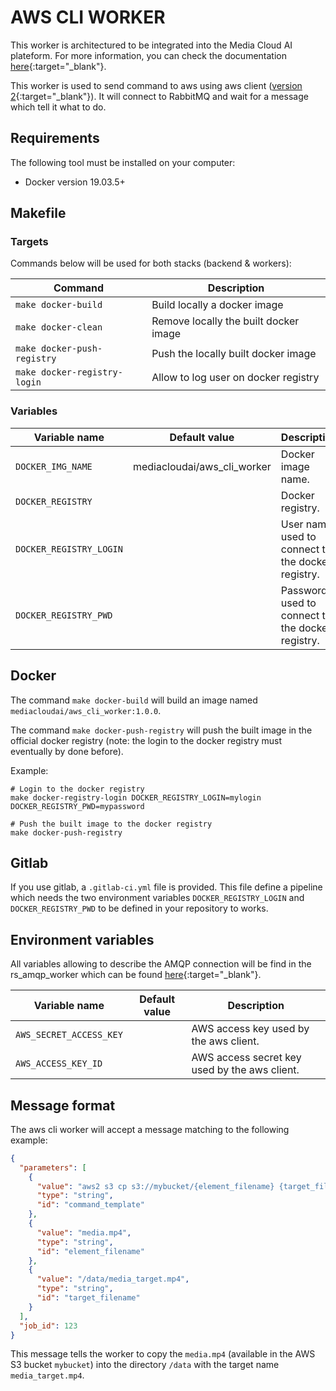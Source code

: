 # AWS CLI WORKER

This worker is architectured to be integrated into the Media Cloud AI plateform. For more information, you can check the documentation [here](https://media-cloud.ai/){:target="_blank"}.

This worker is used to send command to aws using aws client ([version 2](https://docs.aws.amazon.com/cli/latest/userguide/cli-chap-using.html){:target="_blank"}).
It will connect to RabbitMQ and wait for a message which tell it what to do.

## Requirements

The following tool must be installed on your computer:

* Docker version 19.03.5+

## Makefile 

### Targets

Commands below will be used for both stacks (backend & workers):

| Command                      | Description                                              |
|------------------------------|----------------------------------------------------------|
| `make docker-build`          | Build locally a docker image                             |
| `make docker-clean`          | Remove locally the built docker image                    |
| `make docker-push-registry`  | Push the locally built docker image                      |
| `make docker-registry-login` | Allow to log user on docker registry                     |

### Variables

| Variable name           | Default value               | Description                                                  |
|-------------------------|-----------------------------|--------------------------------------------------------------|
| `DOCKER_IMG_NAME`       | mediacloudai/aws_cli_worker | Docker image name.                                           |
| `DOCKER_REGISTRY`       |                             | Docker registry.                                             |
| `DOCKER_REGISTRY_LOGIN` |                             | User name used to connect to the docker registry.            |
| `DOCKER_REGISTRY_PWD`   |                             | Password used to connect to the docker registry.             |

## Docker

The command `make docker-build` will build an image named `mediacloudai/aws_cli_worker:1.0.0`.

The command `make docker-push-registry` will push the built image in the official docker registry (note: the login to the docker registry must eventually by done before).


Example:
```
# Login to the docker registry
make docker-registry-login DOCKER_REGISTRY_LOGIN=mylogin DOCKER_REGISTRY_PWD=mypassword

# Push the built image to the docker registry
make docker-push-registry
```

## Gitlab

If you use gitlab, a `.gitlab-ci.yml` file is provided. This file define a pipeline which needs the two environment variables `DOCKER_REGISTRY_LOGIN` and `DOCKER_REGISTRY_PWD` to be defined in your repository to works.

## Environment variables

All variables allowing to describe the AMQP connection will be find in the rs_amqp_worker which can be found [here](https://github.com/media-cloud-ai/rs_amqp_worker){:target="_blank"}.

| Variable name           | Default value              | Description                                   |
|-------------------------|----------------------------|-----------------------------------------------|
| `AWS_SECRET_ACCESS_KEY` |                            | AWS access key used by the aws client.        |
| `AWS_ACCESS_KEY_ID`     |                            | AWS access secret key used by the aws client. |

## Message format

The aws cli worker will accept a message matching to the following example:

```json
{
  "parameters": [
    {
      "value": "aws2 s3 cp s3://mybucket/{element_filename} {target_filename}",
      "type": "string",
      "id": "command_template"
    },
    {
      "value": "media.mp4",
      "type": "string",
      "id": "element_filename"
    },
    {
      "value": "/data/media_target.mp4",
      "type": "string",
      "id": "target_filename"
    }
  ],
  "job_id": 123
}
```

This message tells the worker to copy the `media.mp4` (available in the AWS S3 bucket `mybucket`) into the directory `/data` with the target name `media_target.mp4`.